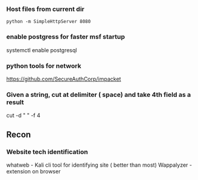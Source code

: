 ### Host files from current dir 
` python -m SimpleHttpServer 8080 `
 
### enable postgress for faster msf startup 
systemctl enable postgresql

### python tools for network 
https://github.com/SecureAuthCorp/impacket

### Given a string, cut at delimiter ( space) and take 4th field as a result
cut -d " " -f 4  

## Recon

### Website tech identification
whatweb - Kali cli tool for identifying site ( better than most)
Wappalyzer - extension on browser

